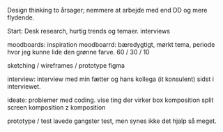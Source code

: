 Design thinking
to årsager; nemmere at arbejde med end DD og mere flydende. 


Start:
Desk research, hurtig trends og temaer. 
interviews

moodboards:
inspiration moodboarrd: bæredygtigt, mørkt tema, periode hvor jeg kunne lide den grønne farve. 60 / 30 / 10

sketching / wireframes / prototype
figma

interview:
interview med min fætter og hans kollega (it konsulent)
sidst i interviewet.

ideate: 
problemer med coding. vise ting der virker
box komposition
split screen komposition
z komposition


prototype / test
lavede gangster test, men synes ikke det hjalp så meget. 